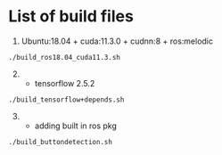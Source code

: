 # List of build files

1. Ubuntu:18.04 + cuda:11.3.0 + cudnn:8 + ros:melodic
````
./build_ros18.04_cuda11.3.sh
````
2. + tensorflow 2.5.2
````
./build_tensorflow+depends.sh
````
3. + adding built in ros pkg
````
./build_buttondetection.sh
````
